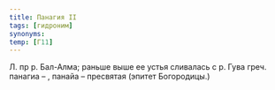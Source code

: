 ```yaml
---
title: Панагия II
tags: [гидроним]
synonyms:
temp: [Г11]
---
```


Л. пр р. Бал-Алма; раньше выше ее устья сливалась с р. Гува греч. панагиа – ,
панайа – пресвятая (эпитет Богородицы.)
